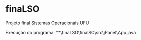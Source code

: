 # finaLSO
Projeto final Sistemas Operacionais UFU

Execução do programa: 
**\finaLSO\finalSO\src\jPanel\App.java


